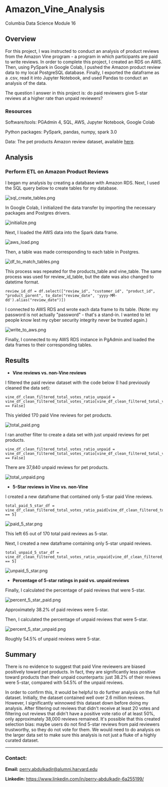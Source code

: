 # Amazon_Vine_Analysis
Columbia Data Science Module 16

## Overview
For this project, I was instructed to conduct an analysis of product reviews from the Amazon Vine program - a program in which participants are paid to write reviews. In order to complete this project, I created an RDS on AWS. Then, using PySpark in Google Colab, I pushed the Amazon product review data to my local PostgreSQL database. Finally, I exported the dataframe as a .csv, read it into Jupyter Notebook, and used Pandas to conduct an analysis of the data. 

The question I answer in this project is: do paid reviewers give 5-star reviews at a higher rate than unpaid reviewers? 

### Resources
Software/tools: PGAdmin 4, SQL, AWS, Jupyter Notebook, Google Colab

Python packages: PySpark, pandas, numpy, spark 3.0

Data: The pet products Amazon review dataset, available [here](https://s3.amazonaws.com/amazon-reviews-pds/tsv/index.txt).

## Analysis 

### Perform ETL on Amazon Product Reviews

I began my analysis by creating a database with Amazon RDS. Next, I used the SQL query below to create tables for my database. 

![sql_create_tables.png](Resources/sql_create_tables.PNG)

In Google Colab, I initialized the data transfer by importing the necessary packages and Postgres drivers. 

![initialize.png](Resources/initialize.PNG)

Next, I loaded the AWS data into the Spark data frame. 

![aws_load.png](Resources/aws_load.PNG)

Then, a table was made corresponding to each table in Postgres. 

![df_to_match_tables.png](Resources/df_to_match_tables.PNG)

This process was repeated for the products_table and vine_table. The same process was used for review_id_table, but the date was also changed to datetime format. 

```
review_id_df = df.select(["review_id", "customer_id", "product_id", "product_parent", to_date("review_date", 'yyyy-MM-dd').alias("review_date")])
```
I connected to AWS RDS and wrote each data frame to its table. (Note: my password is not actually "password" - that's a stand-in.  I wanted to let people know lest my cyber security integrity never be trusted again.)

![write_to_aws.png](Resources/write_to_aws.PNG)

Finally, I connected to my AWS RDS instance in PgAdmin and loaded the data frames to their corresponding tables.

## Results
* **Vine reviews vs. non-Vine reviews**

I filtered the paid review dataset with the code below (I had previously cleaned the data set):

```
vine_df_clean_filtered_total_votes_ratio_unpaid = vine_df_clean_filtered_total_votes_ratio[vine_df_clean_filtered_total_votes_ratio['vine'] == False]
```
This yielded 170 paid Vine reviews for pet products. 

![total_paid.png](Resources/total_paid.PNG)

I ran another filter to create a data set with just unpaid reviews for pet products.
```
vine_df_clean_filtered_total_votes_ratio_unpaid = vine_df_clean_filtered_total_votes_ratio[vine_df_clean_filtered_total_votes_ratio['vine'] == False]
```

There are 37,840 unpaid reviews for pet products.

![total_unpaid.png](Resources/total_unpaid.PNG)

* **5-Star reviews in Vine vs. non-Vine**

I created a new dataframe that contained only 5-star paid Vine reviews. 
```
total_paid_5_star_df = vine_df_clean_filtered_total_votes_ratio_paid[vine_df_clean_filtered_total_votes_ratio_paid['star_rating'] == 5]
```

![paid_5_star.png](Resources/paid_5_star.PNG)

This left 65 out of 170 total paid reviews as 5-star. 

Next, I created a new dataframe containing only 5-star unpaid reviews.
```
total_unpaid_5_star_df = vine_df_clean_filtered_total_votes_ratio_unpaid[vine_df_clean_filtered_total_votes_ratio_unpaid['star_rating'] == 5]
```

![unpaid_5_star.png](Resources/unpaid_5_star.PNG)

* **Percentage of 5-star ratings in paid vs. unpaid reviews**

Finally, I calculated the percentage of paid reviews that were 5-star. 

![percent_5_star_paid.png](Resources/percent_5_star_paid.PNG)

Approximately 38.2% of paid reviews were 5-star. 

Then, I calculated the percentage of unpaid reviews that were 5-star.

![percent_5_star_unpaid.png](Resources/percent_5_star_unpaid.PNG)

Roughly 54.5% of unpaid reviews were 5-star. 

## Summary

There is no evidence to suggest that paid Vine reviewers are biased positively toward pet products. In fact, they are significantly less positive toward products than their unpaid counterparts: just 38.2% of their reviews were 5-star, compared with 54.5% of the unpaid reviews. 

In order to confirm this, it would be helpful to do further analysis on the full dataset. Initially, the dataset contained well over 2.6 million reviews. However, I significantly winnowed this dataset down before doing my analysis. After filtering out reviews that didn't receive at least 20 votes and filtering out reviews that didn't have a positive vote ratio of at least 50%, only approximately 38,000 reviews remained. It's possible that this created selection bias: maybe users do not find 5-star reviews from paid reviewers trustworthy, so they do not vote for them. We would need to do analysis on the larger data set to make sure this analysis is not just a fluke of a highly curated dataset. 


-----

### **Contact:**

**Email:** perry.abdulkadir@alumni.harvard.edu

**Linkedin:** https://www.linkedin.com/in/perry-abdulkadir-6a255199/

